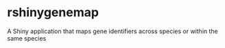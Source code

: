 # rshinygenemap
A Shiny application that maps gene identifiers across species or within the same species
